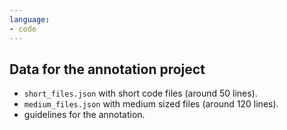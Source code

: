 ```yaml
---
language:
- code
---
```

## Data for the annotation project

* `short_files.json` with short code files (around 50 lines).
* `medium_files.json` with medium sized files (around 120 lines).
* guidelines for the annotation.